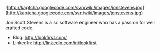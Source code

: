 ![http://kaptcha.googlecode.com/svn/wiki/images/jonstevens.jpg](http://kaptcha.googlecode.com/svn/wiki/images/jonstevens.jpg)

Jon Scott Stevens is a sr. software engineer who has a passion for well crafted code.

  * Blog: http://lookfirst.com/
  * LinkedIn: http://linkedin.com/in/lookfirst